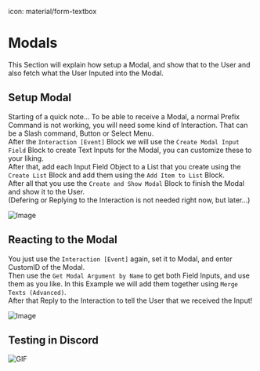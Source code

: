 icon: material/form-textbox

# Modals
This Section will explain how setup a Modal, and show that to the User and also fetch what the User Inputed into the Modal.

## Setup Modal
Starting of a quick note... To be able to receive a Modal, a normal Prefix Command is not working, you will need some kind of Interaction. That can be a Slash command, Button or Select Menu.  
After the `Interaction [Event]` Block we will use the `Create Modal Input Field` Block to create Text Inputs for the Modal, you can customize these to your liking.  
After that, add each Input Field Object to a List that you create using the `Create List` Block and add them using the `Add Item to List` Block.  
After all that you use the `Create and Show Modal` Block to finish the Modal and show it to the User.  
(Defering or Replying to the Interaction is not needed right now, but later...)  

![Image](https://i.imgur.com/nmzSoim.png)

## Reacting to the Modal
You just use the `Interaction [Event]` again, set it to Modal, and enter CustomID of the Modal.  
Then use the `Get Modal Argument by Name` to get both Field Inputs, and use them as you like. In this Example we will add them together using `Merge Texts (Advanced)`.  
After that Reply to the Interaction to tell the User that we received the Input!  

![Image](https://i.imgur.com/bkTwT3H.png)

## Testing in Discord

![GIF](https://i.imgur.com/3Irb1q3.gif)